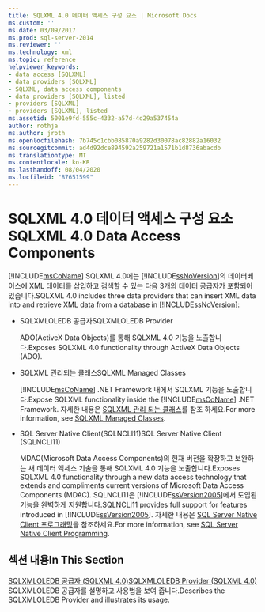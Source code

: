 ```yaml
---
title: SQLXML 4.0 데이터 액세스 구성 요소 | Microsoft Docs
ms.custom: ''
ms.date: 03/09/2017
ms.prod: sql-server-2014
ms.reviewer: ''
ms.technology: xml
ms.topic: reference
helpviewer_keywords:
- data access [SQLXML]
- data providers [SQLXML]
- SQLXML, data access components
- data providers [SQLXML], listed
- providers [SQLXML]
- providers [SQLXML], listed
ms.assetid: 5001e9fd-555c-4332-a57d-4d29a537454a
author: rothja
ms.author: jroth
ms.openlocfilehash: 7b745c1cbb085870a9282d30078ac82882a16032
ms.sourcegitcommit: ad4d92dce894592a259721a1571b1d8736abacdb
ms.translationtype: MT
ms.contentlocale: ko-KR
ms.lasthandoff: 08/04/2020
ms.locfileid: "87651599"
---
```

# <a name="sqlxml-40-data-access-components"></a><span data-ttu-id="c25e1-102">SQLXML 4.0 데이터 액세스 구성 요소</span><span class="sxs-lookup"><span data-stu-id="c25e1-102">SQLXML 4.0 Data Access Components</span></span>
  [!INCLUDE[msCoName](../../../includes/msconame-md.md)] <span data-ttu-id="c25e1-103">SQLXML 4.0에는 [!INCLUDE[ssNoVersion](../../../includes/ssnoversion-md.md)]의 데이터베이스에 XML 데이터를 삽입하고 검색할 수 있는 다음 3개의 데이터 공급자가 포함되어 있습니다.</span><span class="sxs-lookup"><span data-stu-id="c25e1-103">SQLXML 4.0 includes three data providers that can insert XML data into and retrieve XML data from a database in [!INCLUDE[ssNoVersion](../../../includes/ssnoversion-md.md)]:</span></span>  
  
-   <span data-ttu-id="c25e1-104">SQLXMLOLEDB 공급자</span><span class="sxs-lookup"><span data-stu-id="c25e1-104">SQLXMLOLEDB Provider</span></span>  
  
     <span data-ttu-id="c25e1-105">ADO(ActiveX Data Objects)를 통해 SQLXML 4.0 기능을 노출합니다.</span><span class="sxs-lookup"><span data-stu-id="c25e1-105">Exposes SQLXML 4.0 functionality through ActiveX Data Objects (ADO).</span></span>  
  
-   <span data-ttu-id="c25e1-106">SQLXML 관리되는 클래스</span><span class="sxs-lookup"><span data-stu-id="c25e1-106">SQLXML Managed Classes</span></span>  
  
     <span data-ttu-id="c25e1-107">[!INCLUDE[msCoName](../../../includes/msconame-md.md)] .NET Framework 내에서 SQLXML 기능을 노출합니다.</span><span class="sxs-lookup"><span data-stu-id="c25e1-107">Expose SQLXML functionality inside the [!INCLUDE[msCoName](../../../includes/msconame-md.md)] .NET Framework.</span></span> <span data-ttu-id="c25e1-108">자세한 내용은 [SQLXML 관리 되는 클래스](../net-framework-classes/sqlxml-4-0-net-framework-support-managed-classes.md)를 참조 하세요.</span><span class="sxs-lookup"><span data-stu-id="c25e1-108">For more information, see [SQLXML Managed Classes](../net-framework-classes/sqlxml-4-0-net-framework-support-managed-classes.md).</span></span>  
  
-   <span data-ttu-id="c25e1-109">SQL Server Native Client(SQLNCLI11)</span><span class="sxs-lookup"><span data-stu-id="c25e1-109">SQL Server Native Client (SQLNCLI11)</span></span>  
  
     <span data-ttu-id="c25e1-110">MDAC(Microsoft Data Access Components)의 현재 버전을 확장하고 보완하는 새 데이터 액세스 기술을 통해 SQLXML 4.0 기능을 노출합니다.</span><span class="sxs-lookup"><span data-stu-id="c25e1-110">Exposes SQLXML 4.0 functionality through a new data access technology that extends and compliments current versions of Microsoft Data Access Components (MDAC).</span></span> <span data-ttu-id="c25e1-111">SQLNCLI11은 [!INCLUDE[ssVersion2005](../../../includes/ssversion2005-md.md)]에서 도입된 기능을 완벽하게 지원합니다.</span><span class="sxs-lookup"><span data-stu-id="c25e1-111">SQLNCLI11 provides full support for features introduced in [!INCLUDE[ssVersion2005](../../../includes/ssversion2005-md.md)].</span></span> <span data-ttu-id="c25e1-112">자세한 내용은 [SQL Server Native Client 프로그래밍](../../native-client/sql-server-native-client-programming.md)을 참조하세요.</span><span class="sxs-lookup"><span data-stu-id="c25e1-112">For more information, see [SQL Server Native Client Programming](../../native-client/sql-server-native-client-programming.md).</span></span>  
  
## <a name="in-this-section"></a><span data-ttu-id="c25e1-113">섹션 내용</span><span class="sxs-lookup"><span data-stu-id="c25e1-113">In This Section</span></span>  
 [<span data-ttu-id="c25e1-114">SQLXMLOLEDB 공급자 &#40;SQLXML 4.0&#41;</span><span class="sxs-lookup"><span data-stu-id="c25e1-114">SQLXMLOLEDB Provider &#40;SQLXML 4.0&#41;</span></span>](../../../database-engine/dev-guide/sqlxmloledb-provider-sqlxml-4-0.md)  
 <span data-ttu-id="c25e1-115">SQLXMLOLEDB 공급자를 설명하고 사용법을 보여 줍니다.</span><span class="sxs-lookup"><span data-stu-id="c25e1-115">Describes the SQLXMLOLEDB Provider and illustrates its usage.</span></span>  
  
  
